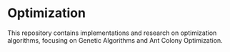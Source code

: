 # Optimization
This repository contains implementations and research on optimization algorithms, focusing on Genetic Algorithms and Ant Colony Optimization.
